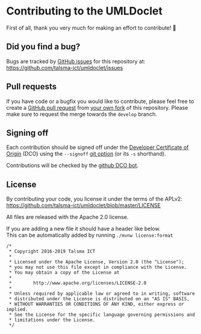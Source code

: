 # Contributing to the UMLDoclet

First of all, thank you very much for making an effort to contribute! :clap:

## Did you find a bug?

Bugs are tracked by [GitHub issues](https://guides.github.com/features/issues/) for this repository at:
https://github.com/talsma-ict/umldoclet/issues

## Pull requests

If you have code or a bugfix you would like to contribute,
please feel free to create a [GitHub pull request](https://help.github.com/articles/creating-a-pull-request-from-a-fork/)
from [your own fork](https://help.github.com/articles/about-forks/) of this repository.
Please make sure to request the merge towards the `develop` branch.

## Signing off

Each contribution should be signed off under 
the [Developer Certificate of Origin](https://developercertificate.org) (DCO)
using the `--signoff` [git option](https://git-scm.com/docs/git-commit#Documentation/git-commit.txt---signoff)
(or its `-s` shorthand).

Contributions will be checked by the [github DCO bot](https://probot.github.io/apps/dco/).

## License

By contributing your code, you license it under the terms of the APLv2: 
https://github.com/talsma-ict/umldoclet/blob/master/LICENSE

All files are released with the Apache 2.0 license.

If you are adding a new file it should have a header like below.  
This can be automatically added by running `./mvnw license:format`

```
/*
 * Copyright 2016-2019 Talsma ICT
 *
 * Licensed under the Apache License, Version 2.0 (the "License");
 * you may not use this file except in compliance with the License.
 * You may obtain a copy of the License at
 *
 *        http://www.apache.org/licenses/LICENSE-2.0
 *
 * Unless required by applicable law or agreed to in writing, software
 * distributed under the License is distributed on an "AS IS" BASIS,
 * WITHOUT WARRANTIES OR CONDITIONS OF ANY KIND, either express or implied.
 * See the License for the specific language governing permissions and
 * limitations under the License.
 */
```

